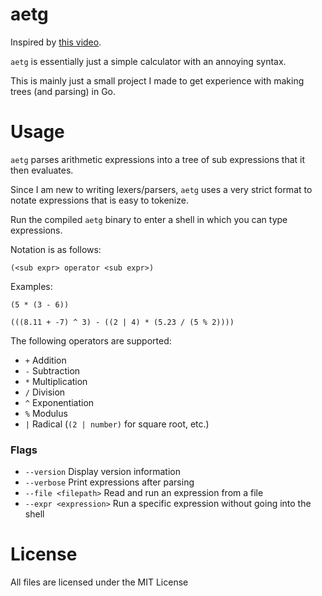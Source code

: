 # aetg

Inspired by [this video](https://www.youtube.com/watch?v=7tCNu4CnjVc).

`aetg` is essentially just a simple calculator with an annoying syntax.

This is mainly just a small project I made to get experience with making trees (and parsing) in Go.

# Usage
`aetg` parses arithmetic expressions into a tree of sub expressions that it then evaluates.

Since I am new to writing lexers/parsers, `aetg` uses a very strict format to notate expressions that is easy to tokenize.

Run the compiled `aetg` binary to enter a shell in which you can type expressions.

Notation is as follows:

`(<sub expr> operator <sub expr>)`

Examples:

`(5 * (3 - 6))`

`(((8.11 + -7) ^ 3) - ((2 | 4) * (5.23 / (5 % 2))))`

The following operators are supported:
* `+` Addition
* `-` Subtraction
* `*` Multiplication
* `/` Division
* `^` Exponentiation
* `%` Modulus
* `|` Radical (`(2 | number)` for square root, etc.)

### Flags
* `--version` Display version information
* `--verbose` Print expressions after parsing
* `--file <filepath>` Read and run an expression from a file
* `--expr <expression>` Run a specific expression without going into the shell

# License
All files are licensed under the MIT License
